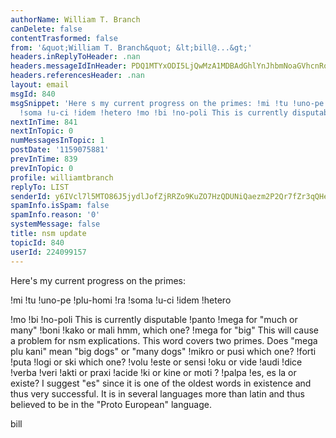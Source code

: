 ```yaml
---
authorName: William T. Branch
canDelete: false
contentTrasformed: false
from: '&quot;William T. Branch&quot; &lt;bill@...&gt;'
headers.inReplyToHeader: .nan
headers.messageIdInHeader: PDQ1MTYxODI5LjQwMzA1MDBAdGhlYnJhbmNoaGVhcnRoLm5ldD4=
headers.referencesHeader: .nan
layout: email
msgId: 840
msgSnippet: 'Here s my current progress on the primes: !mi !tu !uno-pe !plu-homi !ra
  !soma !u-ci !idem !hetero !mo !bi !no-poli This is currently disputable !panto !mega'
nextInTime: 841
nextInTopic: 0
numMessagesInTopic: 1
postDate: '1159075881'
prevInTime: 839
prevInTopic: 0
profile: williamtbranch
replyTo: LIST
senderId: y6IVcl7l5MTO86J5jydlJofZjRRZo9KuZO7HzQDUNiQaezm2P2Qr7fZr3qQHeq7xUX15fKgijUL_IB0DhxUkhJwSN0AeNXTDhOhRFC9E2yAETSoD-w
spamInfo.isSpam: false
spamInfo.reason: '0'
systemMessage: false
title: nsm update
topicId: 840
userId: 224099157
---
```


Here's my current progress on the primes:

!mi
!tu
!uno-pe
!plu-homi
!ra
!soma
!u-ci
!idem
!hetero

!mo
!bi
!no-poli
This is currently disputable
!panto
!mega for "much or many"
!boni
!kako or mali
hmm, which one?
!mega for "big"
This will cause a problem for nsm explications. This word covers two 
primes. Does "mega plu kani" mean "big dogs" or "many dogs"
!mikro or pusi
which one?
!forti
!puta
!logi or ski
which one?
!volu
!este or sensi
!oku or vide
!audi
!dice
!verba
!veri
!akti or praxi
!acide
!ki or kine or moti ?
!palpa
!es, es la or existe?
I suggest "es" since it is one of the oldest words in existence and thus 
very successful. It is in several languages more than latin and thus 
believed to be in the "Proto European" language.

bill


